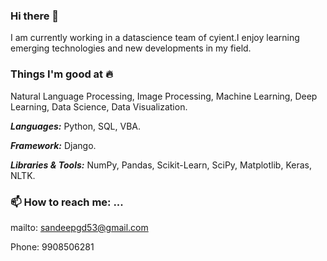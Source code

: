 ### Hi there 👋


I am currently working in a datascience team of cyient.I enjoy learning emerging technologies and new developments in my field.

### Things I'm good at 🔥

Natural Language Processing, Image Processing, Machine Learning, Deep Learning, Data Science, Data Visualization.

***Languages:*** Python, SQL, VBA.

***Framework:*** Django.

***Libraries & Tools:*** NumPy, Pandas, Scikit-Learn, SciPy, Matplotlib, Keras, NLTK.


### 📫 How to reach me: ...

mailto: sandeepgd53@gmail.com

Phone: 9908506281
